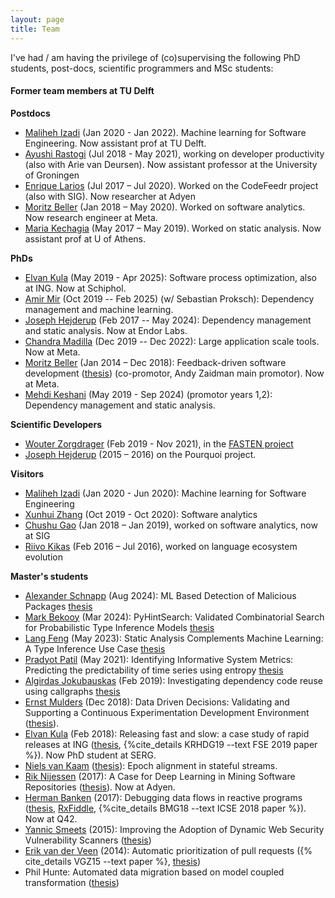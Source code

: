 ```yaml
---
layout: page
title: Team
---
```


I've had / am having the privilege of (co)supervising the following PhD students, post-docs, scientific programmers and MSc students:

#### Former team members at TU Delft

**Postdocs**

* [Maliheh Izadi](https://malihehizadi.github.io/PersonalWebsite/index.html) (Jan 2020 - Jan 2022). Machine learning for Software Engineering. Now assistant prof at TU Delft.
* [Ayushi Rastogi](https://ayushirastogi.github.io) (Jul 2018 - May 2021), working on developer productivity (also with Arie van Deursen). Now assistant professor at the University of Groningen
* [Enrique Larios](https://www.linkedin.com/in/enrique-larios-vargas/) (Jul 2017 – Jul 2020). Worked on the CodeFeedr project (also with SIG). Now researcher at Adyen
* [Moritz Beller](https://inventitech.com) (Jan 2018 – May 2020). Worked on software analytics. Now research engineer at Meta.
* [Maria Kechagia](https://mkechagia.github.io) (May 2017 – May 2019). Worked on static analysis. Now assistant prof at U of Athens.

**PhDs**

* [Elvan Kula](https://www.linkedin.com/in/elvan-kula/) (May 2019 - Apr 2025): Software process optimization, also at ING. Now at Schiphol.
* [Amir Mir](https://www.linkedin.com/in/mir93/) (Oct 2019 -- Feb 2025) (w/ Sebastian Proksch): Dependency management and machine learning.
* [Joseph Hejderup](https://nl.linkedin.com/in/josephhejderup) (Feb 2017 -- May 2024): Dependency management and static analysis. Now at Endor Labs.
* [Chandra Madilla](https://www.linkedin.com/in/cmaddila/) (Dec 2019 -- Dec 2022): Large application scale tools. Now at Meta.
* [Moritz Beller](https://inventitech.com) (Jan 2014 – Dec 2018): Feedback-driven software development ([thesis](https://repository.tudelft.nl/islandora/object/uuid%3Ab2946104-2092-42bb-a1ee-3b085d110466)) (co-promotor, Andy Zaidman main promotor). Now at Meta.
* [Mehdi Keshani](https://ashkboos.github.io/MyWebsite/) (May 2019 - Sep 2024) (promotor years 1,2): Dependency management and static analysis.

**Scientific Developers**

* [Wouter Zorgdrager](https://www.linkedin.com/in/wouter-zorgdrager-a4746512a/?originalSubdomain=nl) (Feb 2019 - Nov 2021), in the [FASTEN project](https://www.fasten-project.eu)
* [Joseph Hejderup](https://nl.linkedin.com/in/josephhejderup) (2015 – 2016) on the Pourquoi project.

**Visitors**

* [Maliheh Izadi](http://ce.sharif.edu/~malizadi/) (Jan 2020 - Jun 2020): Machine learning for Software Engineering
* [Xunhui Zhang](https://github.com/zhangxunhui) (Oct 2019 - Oct 2020): Software analytics
* [Chushu Gao](https://www.linkedin.com/in/gaochushu/?originalSubdomain=nl) (Jan 2018 – Jan 2019), worked on software analytics, now at SIG
* [Riivo Kikas](https://www.linkedin.com/in/riivokikas) (Feb 2016 – Jul 2016), worked on language ecosystem evolution

**Master's students**

* [Alexander Schnapp](https://www.linkedin.com/in/aschnapp/) (Aug 2024): ML Based Detection of Malicious Packages [thesis](https://repository.tudelft.nl/record/uuid:8734cff2-4a61-45c3-a851-c99d2c60f882)
* [Mark Bekooy](https://www.linkedin.com/in/markbekooy/) (Mar 2024): PyHintSearch: Validated Combinatorial Search for Probabilistic Type Inference Models [thesis](https://repository.tudelft.nl/record/uuid:49649809-5cd3-49a2-89d0-943708211660)
* [Lang Feng](https://www.linkedin.com/in/lang-feng-755b79221/) (May 2023): Static Analysis Complements Machine Learning: A Type Inference Use Case [thesis](https://repository.tudelft.nl/record/uuid:4c30f376-a9f7-4853-bc2f-650cabce57f3)
* [Pradyot Patil](https://www.linkedin.com/in/pradyotpatil/) (May 2021): Identifying Informative System Metrics: Predicting the predictability of time series using entropy [thesis](http://resolver.tudelft.nl/uuid:7a655689-9c0d-4d5d-aab3-365ebfea45b1)
* [Algirdas Jokubauskas](https://www.linkedin.com/in/algirdasjokubauskas/) (Feb 2019): Investigating dependency code reuse using callgraphs [thesis](http://resolver.tudelft.nl/uuid:efcd03ba-5d12-4b97-a15f-911206db1e80)
* [Ernst Mulders](https://www.linkedin.com/in/ernst-mulders/) (Dec 2018): Data Driven Decisions: Validating and Supporting a Continuous Experimentation Development Environment ([thesis](https://repository.tudelft.nl/islandora/object/uuid%3A08f2c0b4-2aa8-4e12-9b58-073dcdfb4553)).
* [Elvan Kula](https://www.linkedin.com/in/elvan-kula/) (Feb 2018):
  Releasing fast and slow: a case study of rapid releases at ING ([thesis](http://resolver.tudelft.nl/uuid:9660c5a3-6ef8-4c6a-b5cf-3994b60d754b), {%cite_details KRHDG19 --text FSE 2019 paper %}). Now PhD student at SERG.
* [Niels van Kaam](https://www.linkedin.com/in/niels-van-kaam-aa731768/) ([thesis](http://resolver.tudelft.nl/uuid:ed3666f9-0aec-4f03-bf41-e0abc852d304)): Epoch alignment in stateful streams.
* [Rik Nijessen](https://www.linkedin.com/in/rik-nijessen-6bb62b43) (2017): A Case for Deep Learning in Mining Software Repositories ([thesis](https://repository.tudelft.nl/islandora/object/uuid%3Afc0cf997-4900-435c-b213-00e5828490de)). Now at Adyen.
* [Herman Banken](https://www.linkedin.com/in/hermanbanken/) (2017): Debugging data flows in reactive programs ([thesis](http://resolver.tudelft.nl/uuid:d37cac08-195d-4dbd-a076-e3227a756717), [RxFiddle](https://rxfiddle.net), {%cite_details BMG18 --text ICSE 2018 paper %}). Now at Q42.
* [Yannic Smeets](https://nl.linkedin.com/in/yannic-smeets-a1030b73/en) (2015): Improving the Adoption of Dynamic Web Security Vulnerability Scanners ([thesis](www.ru.nl/publish/pages/769526/z03_yannic_smeets.pdf))
* [Erik van der Veen](https://www.linkedin.com/in/erikvdv1) (2014): Automatic prioritization of pull requests ({% cite_details VGZ15 --text paper %}, [thesis](http://resolver.tudelft.nl/uuid:a4df21b6-708b-4c15-a601-45f986a918f5))
* Phil Hunte: Automated data migration based on model coupled transformation ([thesis](http://resolver.tudelft.nl/uuid:b82c0906-7e76-4381-b0cd-a100ba50ccb5))
